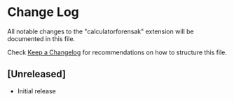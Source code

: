 # Change Log

All notable changes to the "calculatorforensak" extension will be documented in this file.

Check [Keep a Changelog](http://keepachangelog.com/) for recommendations on how to structure this file.

## [Unreleased]

- Initial release